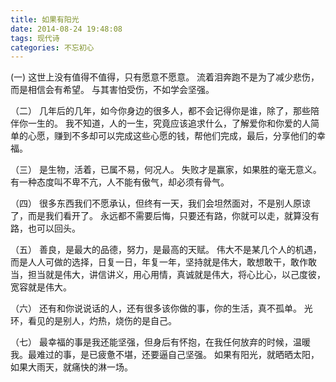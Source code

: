 ```yaml
---
title: 如果有阳光
date: 2014-08-24 19:48:08
tags: 现代诗
categories: 不忘初心
---
```

(一)
这世上没有值得不值得，只有愿意不愿意。
流着泪奔跑不是为了减少悲伤，而是相信会有希望。
与其害怕受伤，不如学会坚强。
<!-- more -->
（二）
几年后的几年，如今你身边的很多人，都不会记得你是谁，除了，那些陪伴你一生的。
我不知道，人的一生，究竟应该追求什么，了解爱你和你爱的人简单的心愿，赚到不多却可以完成这些心愿的钱，帮他们完成，最后，分享他们的幸福。

（三）
是生物，活着，已属不易，何况人。
失败才是赢家，如果胜的毫无意义。
有一种态度叫不卑不亢，人不能有傲气，却必须有骨气。

（四）
很多东西我们不愿承认，但终有一天，我们会坦然面对，不是别人原谅了，而是我们看开了。
永远都不需要后悔，只要还有路，你就可以走，就算没有路，也可以回头。

（五）
善良，是最大的品德，努力，是最高的天赋。
伟大不是某几个人的机遇，而是人人可做的选择，日复一日，年复一年，坚持就是伟大，敢想敢干，敢作敢当，担当就是伟大，讲信讲义，用心用情，真诚就是伟大，将心比心，以己度彼，宽容就是伟大。

（六）
还有和你说说话的人，还有很多该你做的事，你的生活，真不孤单。
光环，看见的是别人，灼热，烧伤的是自己。

（七）
最幸福的事是我还能坚强，但身后有怀抱，在我任何放弃的时候，温暖我。最难过的事，是已疲惫不堪，还要逼自己坚强。
如果有阳光，就晒晒太阳，如果大雨天，就痛快的淋一场。